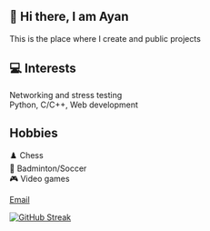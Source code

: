 ## 👋 Hi there, I am Ayan
This is the place where I create and public projects



## 💻 Interests
Networking and stress testing <br/>
Python, C/C++, Web development <br/>


## Hobbies
♟️ Chess <br/>
🏸 Badminton/Soccer <br/>
🎮 Video games <br/>


[Email](mailto:ayannalawade@gmail.com)


[![GitHub Streak](https://github-readme-streak-stats.herokuapp.com?user=Ayan-Nalawade&theme=dark&hide_border=true)](https://git.io/streak-stats)
